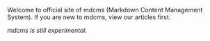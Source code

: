 Welcome to official site of mdcms (Markdown Content Management System). If you are new to mdcms, view our articles first.

*mdcms is still experimental.*

<!-- Separator. -->
<div style="padding-top: 20pt;"></div>

<pre class="install-on-windows" style="display: none;"><code class="shell">> choco install php --version=7.4.20
> choco install composer
> choco install nodejs
> choco install python2
</code></pre>

<p class="install-on-windows" style="display: none;">Install Visual C++ from <a href="https://aka.ms/vs/15/release/vs_buildtools.exe">Build Tools for Visual Studio 2017</a></p>

<pre id="run-on-windows" style="display: none;"><code class="shell">> git clone https://github.com/cwchentw/mdcms.git mysite
> cd mysite
> .\tools\bin\serve.bat
</code></pre>

<pre class="install-on-macos" style="display: none;"><code class="shell">$ brew install php@7.4
$ brew install composer
$ brew install node
</code></pre>

<pre id="run-on-macos" style="display: none;"><code class="shell">$ git clone https://github.com/cwchentw/mdcms.git mysite
$ cd mysite
$ ./tools/bin/serve
</code></pre>

<pre class="install-on-ubuntu" style="display: none;"><code class="shell">$ sudo apt install php php-xml php-mbstring php-zip
$ sudo apt install build-essential
</code></pre>

<p class="install-on-ubuntu" style="display: none;">Install <a href="https://github.com/nvm-sh/nvm"><code>nvm</code></a></p>

<pre class="install-on-ubuntu" style="display: none;"><code class="shell">$ nvm install node
</code></pre>

<pre id="run-on-ubuntu" style="display: none;"><code class="shell">$ git clone https://github.com/cwchentw/mdcms.git mysite
$ cd mysite
$ ./tools/bin/install-composer $HOME/bin
$ ./tools/bin/serve
</code></pre>

<script>
(function () {
    function isWindows () {
        return window.navigator.userAgent.indexOf("Windows") !== -1;
    }

    function isMacOS () {
        return window.navigator.userAgent.indexOf("Mac") !== -1;
    }

    if (isWindows()) {
        var installOnWindows = document.getElementsByClassName("install-on-windows");
        for (var i = 0; i < installOnWindows.length; ++i) {
            installOnWindows[i].style.display = "inherit";
        }

        document.getElementById("run-on-windows").style.display = "inherit";
    }
    else if (isMacOS()) {
        var installOnMacOS = document.getElementsByClassName("install-on-macos");
        for (var i = 0; i < installOnMacOS.length; ++i) {
            installOnMacOS[i].style.display = "inherit";
        }

        document.getElementById("run-on-macos").style.display = "inherit";
    }
    else {
        var installOnUbuntu = document.getElementsByClassName("install-on-ubuntu");
        for (var i = 0; i < installOnUbuntu.length; ++i) {
            installOnUbuntu[i].style.display = "inherit";
        }

        document.getElementById("run-on-ubuntu").style.display = "inherit";
    }
})();
</script>
